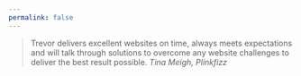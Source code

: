 ```yaml
---
permalink: false
---
```

> Trevor delivers excellent websites on time, always meets expectations and will talk through solutions
to overcome any website challenges to deliver the best result possible.
<cite class="vcard fn"><span class="fn author">Tina Meigh</span>, <span class="org">Plinkfizz</span></cite>
